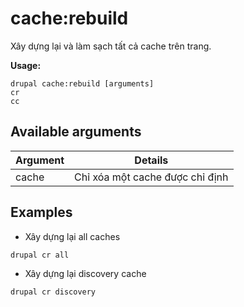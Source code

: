 # cache:rebuild
Xây dựng lại và làm sạch tất cả cache trên trang.

**Usage:**
```
drupal cache:rebuild [arguments]
cr
cc
```

## Available arguments
Argument | Details
---------|-------------
cache | Chỉ xóa một cache được chỉ định

## Examples
* Xây dựng lại all caches
```
drupal cr all
```
* Xây dựng lại discovery cache
```
drupal cr discovery
```
